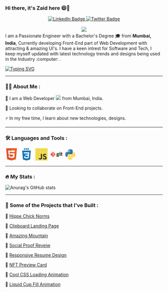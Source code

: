 ### Hi there, it's Zaid here 😄👋 
<div id="badges" align="center">
  <a href="https://www.linkedin.com/in/zaid42/">
    <img src="https://img.shields.io/badge/LinkedIn-blue?style=for-the-badge&logo=linkedin&logoColor=white" alt="LinkedIn Badge"/>
  </a>
  <a href="https://twitter.com/zaidansari42">
    <img src="https://img.shields.io/badge/Twitter-blue?style=for-the-badge&logo=twitter&logoColor=white" alt="Twitter Badge"/>
  </a><br>
  <img src="https://komarev.com/ghpvc/?username=zaidansari42&style=flat-square&color=yellow" alt=""/>
</div>
<div id="header" align="center">
  <img src="https://media.giphy.com/media/qgQUggAC3Pfv687qPC/giphy.gif" width="350"/>
</div>
I am a Passionate Engineer with a Bachelor's Degree 🎓 from <strong>Mumbai, India</strong>, Currently developing Front-End part of Web Development with attracting & amazing UI's. I have a keen intrest for Software and Tech, I keep myself updated with latest technology trends and designs being used in the Industry :computer: . 

[![Typing SVG](https://readme-typing-svg.herokuapp.com?duration=6000&multiline=true&width=1000&lines=Front+End+Developer+%2F+Always+learning+new+things+%2F+Web+Developer)](https://git.io/typing-svg)


---

### :man_technologist: About Me :

:dart: I am a Web Developer <img src="https://media.giphy.com/media/WUlplcMpOCEmTGBtBW/giphy.gif" width="30"> from Mumbai, India.

:construction_worker: Looking to collaborate on Front-End projects.

:zap: In my free time, I learn about new technologies, designs.



---

### :hammer_and_wrench: Languages and Tools :

<div>
  <img src="https://github.com/devicons/devicon/blob/master/icons/html5/html5-original.svg" title="HTML5" alt="HTML" width="40" height="40"/>&nbsp;
  <img src="https://github.com/devicons/devicon/blob/master/icons/css3/css3-plain-wordmark.svg"  title="CSS3" alt="CSS" width="40" height="40"/>&nbsp;
  <img src="https://github.com/devicons/devicon/blob/master/icons/javascript/javascript-original.svg" title="JavaScript" alt="JavaScript" width="40" height="40"/>&nbsp;
  <img src="https://github.com/devicons/devicon/blob/master/icons/git/git-original-wordmark.svg" title="Git" **alt="Git" width="40" height="40"/>
  <img src="https://github.com/devicons/devicon/blob/master/icons/python/python-original.svg" title="Git" **alt="Git" width="40" height="40"/>
</div>

---

### :fire: My Stats :
![Anurag's GitHub stats](https://github-readme-stats.vercel.app/api?username=zaidansari42&show_icons=true&theme=cobalt)

---

### :construction: Some of the Projects that I've Built :

:small_orange_diamond: <a href="https://zaidansari42.github.io/HCN-Website/">Hippe Chick Norms</a>

:small_orange_diamond: <a href="https://zaidansari42.github.io/FEM-Clipboard-landing-page/">Clipboard Landing Page</a>

:small_orange_diamond: <a href="https://zaidansari42.github.io/Amazing-Mountain-Responsive/">Amazing Mountain</a>

:small_orange_diamond: <a href="https://zaidansari42.github.io/FEM-Social-Proof/"> Social Proof Reveiw</a>

:small_orange_diamond: <a href="https://zaidansari42.github.io/Responsive-Resume-Design/">Responsive Resume Design</a>

:small_orange_diamond: <a href="https://zaidansari42.github.io/NFT-preview-card-component-main/">NFT Preview Card</a>

:small_orange_diamond: <a href="https://zaidansari42.github.io/CSS-Loader-Animation/">Cool CSS Loading Animation</a>

:small_orange_diamond: <a href="https://zaidansari42.github.io/Liquid-Cup-Animation/">Liquid Cup Fill Animation</a>



<!--
**zaidansari42/zaidansari42** is a ✨ _special_ ✨ repository because its `README.md` (this file) appears on your GitHub profile.

Here are some ideas to get you started:

- 🔭 I’m currently working on ...
- 🌱 I’m currently learning ...
- 👯 I’m looking to collaborate on ...
- 🤔 I’m looking for help with ...
- 💬 Ask me about ...
- 📫 How to reach me: ...
- 😄 Pronouns: ...
- ⚡ Fun fact: ...
-->
